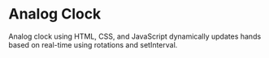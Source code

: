 # Analog Clock 
 Analog clock using HTML, CSS, and JavaScript dynamically updates hands based on real-time using rotations and setInterval.
